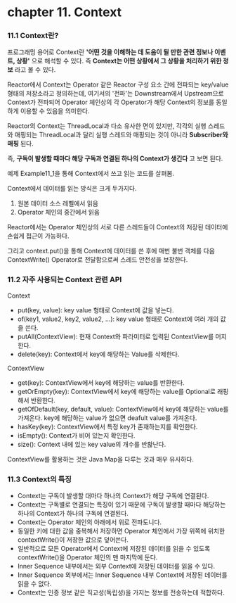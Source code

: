 
# chapter 11. Context

### 11.1 Context란?

프로그래밍 용어로 Context란 __'어떤 것을 이해하는 데 도움이 될 만한 관련 정보나 이벤트, 상황'__ 으로 해석할 수 있다.
즉 __Context는 어떤 상황에서 그 상황을 처리하기 위한 정보__ 라고 볼 수 있다.

Reactor에서 Context는 Operator 같은 Reactor 구성 요소 간에 전파되는 key/value 형태의 저장소라고 정의하는데, 여기서의 '전파'는 Downstream에서
Upstream으로 Context가 전파되어 Operator 체인상의 각 Operator가 해당 Context의 정보를 동일하게 이용할 수 있음을 의미한다.

Reactor의 Context는 ThreadLocal과 다소 유사한 면이 있지만, 각각의 실행 스레드와 매핑되는 ThreadLocal과 달리 실행 스레드와 매핑되는 것이 아니라
__Subscriber와 매핑__ 된다.

즉, __구독이 발생할 때마다 해당 구독과 연결된 하나의 Context가 생긴다__ 고 보면 된다.

예제 Example11_1을 통해 Context에서 쓰고 읽는 코드를 살펴봄.

Context에서 데이터를 읽는 방식은 크게 두가지다.

1. 원본 데이터 소스 레벨에서 읽음
2. Operator 체인의 중간에서 읽음

Reactor에서는 Operator 체인상의 서로 다른 스레드들이 Context의 저장된 데이터에 손쉽게 접근이 가능하다.

그리고 context.put()을 통해 Context에 데이터를 쓴 후에 매번 불번 객체를 다음 ContextWrite() Operator로 전달함으로써 스레드 안전성을 보장한다.

### 11.2 자주 사용되는 Context 관련 API

Context

* put(key, value): key value 형태로 Context에 값을 넣는다.
* of(key1, value2, key2, value2, ...): key value 형태로 Context에 여러 개의 값을 쓴다.
* putAll(ContextView): 현재 Context와 파라미터로 입력된 ContextView를 머지한다.
* delete(key): Context에서 key에 해당하는 Value를 삭제한다.

ContextView

* get(key): ContextView에서 key에 해당하는 value를 반환한다.
* getOrEmpty(key): ContextView에서 key에 해당하는 value를 Optional로 래핑해서 반환한다.
* getOfDefault(key, default, value): ContextView에서 key에 해당하는 value를 가져온다. key에 해당하는 value가 없으면 deafult value를 가져온다.
* hasKey(key): ContextView에서 특정 key가 존재하는지를 확인한다.
* isEmpty(): Context가 비어 있는지 확인한다.
* size(): Context 내에 있는 key value의 개수를 반홚난다.

ContextView를 활용하는 것은 Java Map을 다루는 것과 매우 유사하다.

### 11.3 Context의 특징

* Context는 구독이 발생할 대마다 하나의 Context가 해당 구독에 연결된다.
* Context는 구독별로 연결되는 특징이 있기 때문에 구독이 발생할 때마다 해당하는 하나의 Context가 하나의 구독에 연결된다.
* Context는 Operator 체인의 아래에서 위로 전파도니다.
* 동일한 키에 대한 값을 중복해서 저장하면 Operator 체인에서 가장 위쪽에 위치한 contextWrite()이 저장한 값으로 덮어쓴다.
* 일반적으로 모든 Operator에서 Context에 저장된 데이터를 읽을 수 있도록 contextWrite()을 Operator 체인의 맨 마지막에 둔다.
* Inner Sequence 내부에서는 외부 Context에 저장된 데이터를 읽을 수 있다.
* Inner Sequence 외부에서는 Inner Sequence 내부 Context에 저장된 데이터를 읽을 수 없다.
* Context는 인증 정보 같은 직교성(독립성)을 가지는 정보를 전송하는데 적합하다.
